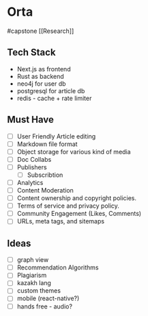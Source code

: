 # Orta
#capstone
[[Research]]

## Tech Stack
- Next.js as frontend
- Rust as backend
- neo4j for user db
- postgresql for article db
- redis - cache + rate limiter

## Must Have
- [ ] User Friendly Article editing
- [ ] Markdown file format
- [ ] Object storage for various kind of media
- [ ] Doc Collabs
- [ ] Publishers
	- [ ] Subscribtion
- [ ] Analytics
- [ ] Content Moderation
- [ ] Content ownership and copyright policies.
- [ ] Terms of service and privacy policy.
- [ ] Community Engagement (Likes, Comments)
- [ ] URLs, meta tags, and sitemaps

## Ideas 
- [ ] graph view
- [ ] Recommendation Algorithms
- [ ] Plagiarism
- [ ] kazakh lang
- [ ] custom themes
- [ ] mobile (react-native?)
- [ ] hands free - audio?
